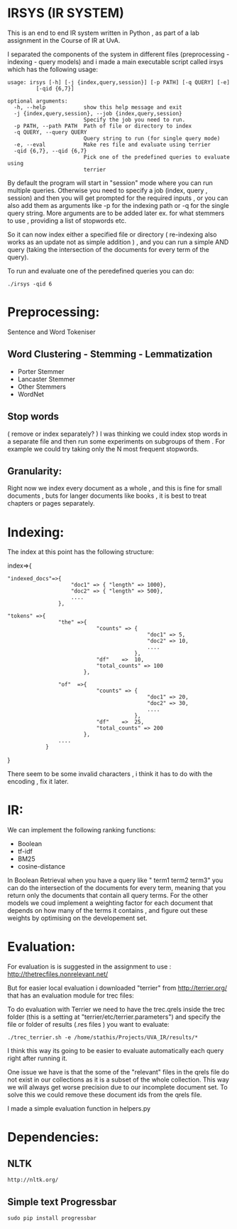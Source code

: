 IRSYS (IR SYSTEM)
=================
This is an end to end IR system written in Python , as part of a lab assignment in the Course of IR at UvA. 

I separated the components of the system in different files (preprocessing - indexing  - query models) and i made a main executable script 
called irsys which has the following usage:

	usage: irsys [-h] [-j {index,query,session}] [-p PATH] [-q QUERY] [-e]
             [-qid {6,7}]

	optional arguments:
	  -h, --help            show this help message and exit
	  -j {index,query,session}, --job {index,query,session}
	                        Specify the job you need to run.
	  -p PATH, --path PATH  Path of file or directory to index
	  -q QUERY, --query QUERY
	                        Query string to run (for single query mode)
	  -e, --eval            Make res file and evaluate using terrier
	  -qid {6,7}, --qid {6,7}
	                        Pick one of the predefined queries to evaluate using
	                        terrier


By default the program will start in "session" mode where you can run multiple queries. Otherwise you need to specify a job (index, query , session) and then you will get prompted for the required inputs , or you can also add them as arguments like -p for the indexing path or -q for the single query string. More arguments are to be added later ex. for what stemmers to use , providing a list of stopwords etc.

So it can now index either a specified file or directory ( re-indexing also works as an update not as simple addition ) , and you can
run a simple AND query (taking the intersection of the documents for every term of the query).

To run and evaluate one of the peredefined queries you can do:

	./irsys -qid 6


Preprocessing:
===============

Sentence and Word Tokeniser 

Word Clustering - Stemming - Lemmatization
-------------------------------------------

-	Porter Stemmer
-	Lancaster Stemmer 
-	Other Stemmers
-	WordNet
	
Stop words
--------------
 ( remove or index separately? )
I was thinking we could index stop words in a separate file and then run some experiments on subgroups of them . For example we 
could try taking only the N most frequent stopwords.

Granularity:
-------------
Right now we index every document as a whole , and this is fine for small documents , buts for langer documents like books , it is best to treat chapters or pages separately.


Indexing:
===============
The index at this point has the following structure:

index=>{

	"indexed_docs"=>{
						"doc1" => { "length" => 1000},
						"doc2" => { "length" => 500},
						....
					},

	"tokens" =>{
					"the" =>{ 
								"counts" => {
												"doc1" => 5,
												"doc2" => 10,
												....
											},
								"df"    =>  10,
								"total_counts" => 100
							},
				
					"of"  =>{ 
								"counts" => {
												"doc1" => 20,
												"doc2" => 30,
												....
											},
								"df"    =>  25,
								"total_counts" => 200
							},
					....
				}
}



There seem to be some invalid characters , i think it has to do with the encoding , fix it later.

IR: 
==============
We can implement the following ranking functions:

-	Boolean
-	tf-idf
-	BM25
-	cosine-distance

In Boolean Retrieval when you have a query like " term1 term2 term3"
you can do the intersection of the documents for every term, meaning that you return only the documents
that contain all query terms. For the other models we coud implement a weighting factor for each document
that depends on how many of the terms it contains , and figure out these weights by optimising on the developement set.


Evaluation:
=================
For evaluation is is suggested in the assignment to use :
	http://thetrecfiles.nonrelevant.net/

But for easier local evaluation i downloaded "terrier" from http://terrier.org/ that has an evaluation module for trec files:

To do evaluation with Terrier we need to have the trec.qrels inside the trec folder (this is a setting at "terrier/etc/terrier.parameters")
and specify the file or folder of results (.res files ) you want to evaluate:

	./trec_terrier.sh -e /home/stathis/Projects/UVA_IR/results/*

I think this way its going to be easier to evaluate automatically each query right after running it.


One issue we have is that the some of the "relevant" files in the qrels file do not exist in our collections as it is a subset of the whole
collection. This way we will always get worse precision due to our incomplete document set. To solve this we could remove these document ids from the qrels file.

I made a simple evaluation function in helpers.py

Dependencies:
===============
NLTK 
-----

	http://nltk.org/

Simple text Progressbar
------------------------

	sudo pip install progressbar